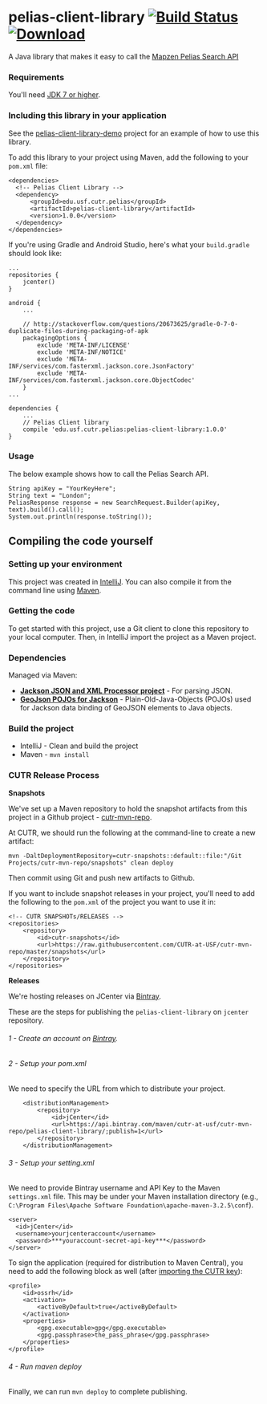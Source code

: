 # pelias-client-library [![Build Status](https://travis-ci.org/CUTR-at-USF/pelias-client-library.svg?branch=master)](https://travis-ci.org/CUTR-at-USF/pelias-client-library) [ ![Download](https://api.bintray.com/packages/cutr-at-usf/cutr-mvn-repo/pelias-client-library/images/download.svg) ](https://bintray.com/cutr-at-usf/cutr-mvn-repo/pelias-client-library/_latestVersion)
A Java library that makes it easy to call the [Mapzen Pelias Search API](https://mapzen.com/documentation/search/search/)

### Requirements

You'll need [JDK 7 or higher](http://www.oracle.com/technetwork/java/javase/downloads/index.html).

### Including this library in your application

See the [pelias-client-library-demo](https://github.com/CUTR-at-USF/pelias-client-library-demo) project for an example of how to use this library.

To add this library to your project using Maven, add the following to your `pom.xml` file:
~~~
<dependencies>
  <!-- Pelias Client Library -->
  <dependency>
      <groupId>edu.usf.cutr.pelias</groupId>    
      <artifactId>pelias-client-library</artifactId>    
      <version>1.0.0</version>
  </dependency>
</dependencies>
~~~

If you're using Gradle and Android Studio, here's what your `build.gradle` should look like:

~~~
...
repositories {
    jcenter()
}

android {
    ...

    // http://stackoverflow.com/questions/20673625/gradle-0-7-0-duplicate-files-during-packaging-of-apk
    packagingOptions {
        exclude 'META-INF/LICENSE'
        exclude 'META-INF/NOTICE'
        exclude 'META-INF/services/com.fasterxml.jackson.core.JsonFactory'
        exclude 'META-INF/services/com.fasterxml.jackson.core.ObjectCodec'
    }
...

dependencies {
    ...
    // Pelias Client library
    compile 'edu.usf.cutr.pelias:pelias-client-library:1.0.0'
}
~~~


### Usage

The below example shows how to call the Pelias Search API.

~~~
String apiKey = "YourKeyHere";
String text = "London";
PeliasResponse response = new SearchRequest.Builder(apiKey, text).build().call();
System.out.println(response.toString());
~~~

## Compiling the code yourself

### Setting up your environment

This project was created in [IntelliJ](https://www.jetbrains.com/idea/).  You can also compile it from the command line using [Maven](https://maven.apache.org/).

### Getting the code

To get started with this project, use a Git client to clone this repository to your local computer.  Then, in IntelliJ import the project as a Maven project.

### Dependencies

Managed via Maven:

* [**Jackson JSON and XML Processor project**](http://wiki.fasterxml.com/JacksonHome) - For parsing JSON.
* [**GeoJson POJOs for Jackson**](https://github.com/opendatalab-de/geojson-jackson) - Plain-Old-Java-Objects (POJOs) used for Jackson data binding of GeoJSON elements to Java objects.

### Build the project

* IntelliJ - Clean and build the project
* Maven - `mvn install` 

### CUTR Release Process

**Snapshots**

We've set up a Maven repository to hold the snapshot artifacts from this project in a Github project - [cutr-mvn-repo](https://github.com/CUTR-at-USF/cutr-mvn-repo).

At CUTR, we should run the following at the command-line to create a new artifact:
~~~
mvn -DaltDeploymentRepository=cutr-snapshots::default::file:"/Git Projects/cutr-mvn-repo/snapshots" clean deploy
~~~

Then commit using Git and push new artifacts to Github.

If you want to include snapshot releases in your project, you'll need to add the following to the `pom.xml` of the project you want to use it in:

~~~
<!-- CUTR SNAPSHOTs/RELEASES -->
<repositories>
    <repository>
        <id>cutr-snapshots</id>
        <url>https://raw.githubusercontent.com/CUTR-at-USF/cutr-mvn-repo/master/snapshots</url>
    </repository>        
</repositories>
~~~

**Releases**

We're hosting releases on JCenter via [Bintray](https://bintray.com/).

These are the steps for publishing the `pelias-client-library` on `jcenter` repository.

###### 1 - Create an account on [Bintray](https://bintray.com/).
###### 2 - Setup your pom.xml

We need to specify the URL from which to distribute your project. 
```
    <distributionManagement>
        <repository>
            <id>jCenter</id>
            <url>https://api.bintray.com/maven/cutr-at-usf/cutr-mvn-repo/pelias-client-library/;publish=1</url>
        </repository>
    </distributionManagement>
```

###### 3 - Setup your setting.xml
We need to provide Bintray username and API Key to the Maven `settings.xml` file.  This may be under your Maven installation directory (e.g., `C:\Program Files\Apache Software Foundation\apache-maven-3.2.5\conf`).

```
<server>
  <id>jCenter</id>
  <username>yourjcenteraccount</username>
  <password>***youraccount-secret-api-key***</password>
</server>
```

To sign the application (required for distribution to Maven Central), you need to add the following block as well (after [importing the CUTR key](http://central.sonatype.org/pages/working-with-pgp-signatures.html)):

```
<profile>
    <id>ossrh</id>
    <activation>
        <activeByDefault>true</activeByDefault>
    </activation>
    <properties>
        <gpg.executable>gpg</gpg.executable>
        <gpg.passphrase>the_pass_phrase</gpg.passphrase>
    </properties>
</profile>
```

###### 4 - Run maven deploy

Finally, we can run ```mvn deploy``` to complete publishing.
